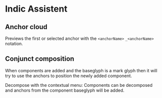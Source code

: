 # Indic Assistent

## Anchor cloud

Previews the first or selected anchor with the `<anchorName>`  `_<anchorName>` notation.

## Conjunct composition

When components are added and the baseglyph is a mark glyph then it will try to use the
anchors to position the newly added component.

Decompose with the contextual menu: Components can be decomposed and anchors from the component baseglyph will be added.
